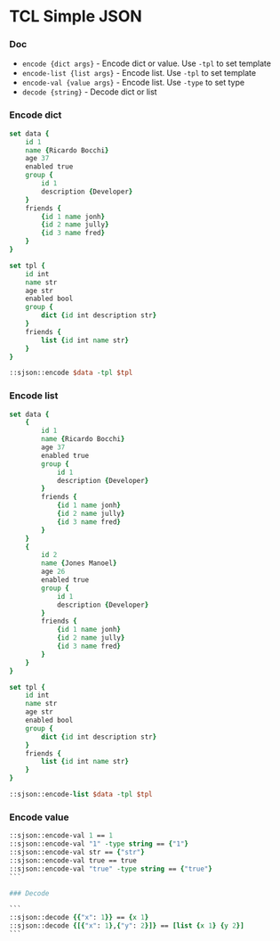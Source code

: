 # TCL Simple JSON

### Doc


* `encode {dict args}` - Encode dict or value. Use `-tpl` to set template
* `encode-list {list args}` - Encode list. Use `-tpl` to set template
* `encode-val {value args}` - Encode list. Use `-type` to set type
* `decode {string}` - Decode dict or list

### Encode dict

```tcl
set data {
    id 1
    name {Ricardo Bocchi}
    age 37
    enabled true
    group {
        id 1
        description {Developer}
    }
    friends {
        {id 1 name jonh}
        {id 2 name jully}
        {id 3 name fred}
    }
}

set tpl {
    id int
    name str
    age str
    enabled bool
    group {
        dict {id int description str}
    }
    friends {
        list {id int name str}
    }
}

::sjson::encode $data -tpl $tpl
```
### Encode list

```tcl
set data {
    {
        id 1
        name {Ricardo Bocchi}
        age 37
        enabled true
        group {
            id 1
            description {Developer}
        }
        friends {
            {id 1 name jonh}
            {id 2 name jully}
            {id 3 name fred}
        }
    }
    {
        id 2
        name {Jones Manoel}
        age 26
        enabled true
        group {
            id 1
            description {Developer}
        }
        friends {
            {id 1 name jonh}
            {id 2 name jully}
            {id 3 name fred}
        }
    }
}

set tpl {
    id int
    name str
    age str
    enabled bool
    group {
        dict {id int description str}
    }
    friends {
        list {id int name str}
    }        
}

::sjson::encode-list $data -tpl $tpl
```

### Encode value

````tcl
::sjson::encode-val 1 == 1
::sjson::encode-val "1" -type string == {"1"}
::sjson::encode-val str == {"str"}
::sjson::encode-val true == true
::sjson::encode-val "true" -type string == {"true"}
```

### Decode

```
::sjson::decode {{"x": 1}} == {x 1}
::sjson::decode {[{"x": 1},{"y": 2}]} == [list {x 1} {y 2}]
```
